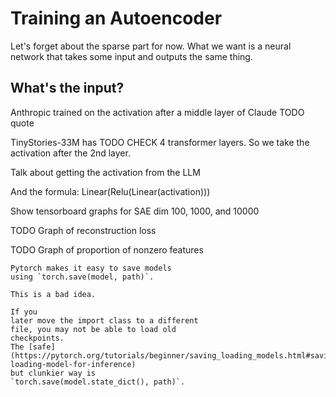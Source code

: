 # Training an Autoencoder

Let's forget about the sparse
part for now. What we want is a neural
network that takes some input and outputs
the same thing.

## What's the input?

Anthropic trained on the activation
after a middle layer of Claude
TODO quote

TinyStories-33M has TODO CHECK
4 transformer layers. So we
take the activation after the 2nd
layer.

Talk about getting the activation from the LLM

And the formula: Linear(Relu(Linear(activation)))

Show tensorboard graphs for SAE dim 100, 1000, and 10000

TODO Graph of reconstruction loss

TODO Graph of proportion of nonzero features

```admonish warning
Pytorch makes it easy to save models
using `torch.save(model, path)`.

This is a bad idea.

If you 
later move the import class to a different 
file, you may not be able to load old
checkpoints.
The [safe](https://pytorch.org/tutorials/beginner/saving_loading_models.html#saving-loading-model-for-inference)
but clunkier way is
`torch.save(model.state_dict(), path)`.
```
